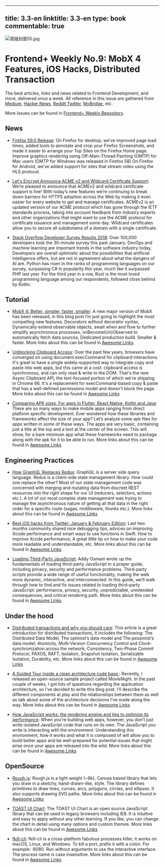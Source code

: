 
---
title: 3.3-en
linktitle: 3.3-en
type: book
commentable: true
---

![周报封面55.jpg](http://upload-images.jianshu.io/upload_images/1647496-e1d5b6bb971ea4df.jpg?imageMogr2/auto-orient/strip%7CimageView2/2/w/1240)

# Frontend+ Weekly No.9: MobX 4 Features, iOS Hacks, Distributed Transaction

The best articles, links and news related to Frontend Development, and more, delivered once a week. All reference in this issue are gathered from [Medium](https://medium.com/@384924552), [Hacker News](https://news.ycombinator.com/news), [Reddit](reddit.com),[Twitter](twitter.com), [MyBridge](mybridge.co), etc.

More Issues can be found in [Frontend+ Weekly Repository](https://parg.co/U9x).

## News

- [Firefox 59.0 Release](https://www.mozilla.org/en-US/firefox/59.0/releasenotes/): On Firefox for desktop, we’ve improved page load times, added tools to annotate and crop your Firefox Screenshots, and made it easier to arrange your Top Sites on the Firefox Home page. Improve graphics rendering using Off-Main-Thread Painting (OMTP) for Mac users (OMTP for Windows was released in Firefox 58) On Firefox for Android, we’ve added support for sites that stream video using the HLS protocol.

- [Let's Encrypt Announce ACME v2 and Wildcard Certificate Support](https://community.letsencrypt.org/t/acme-v2-and-wildcard-certificate-support-is-live/55579): We’re pleased to announce that ACMEv2 and wildcard certificate support is live! With today’s new features we’re continuing to break down barriers for HTTPS adoption across the Web by making it even easier for every website to get and manage certificates. ACMEv2 is an updated version of our ACME protocol which has gone through the IETF standards process, taking into account feedback from industry experts and other organizations that might want to use the ACME protocol for certificate issuance and management some day. Wildcard certificates allow you to secure all subdomains of a domain with a single certificate.

- [Stack Overflow Developer Survey Results 2018](https://insights.stackoverflow.com/survey/2018): Over 100,000 developers took the 30-minute survey this past January. DevOps and machine learning are important trends in the software industry today, Developers are overall optimistic about the possibilities that artificial intelligence offers, but are not in agreement about what the dangers of AI are. Python has risen in the ranks of programming languages on our survey, surpassing C# in popularity this year, much like it surpassed PHP last year. For the third year in a row, Rust is the most loved programming language among our respondents, followed close behind by Kotlin.

## Tutorial

- [MobX 4: Better, simpler, faster, smaller](https://parg.co/UzS): A new major version of MobX has been released, in this blog post I’m just going to highlight the most compelling new features. Decorators without decorator syntax, Dynamically extend observable objects, await when and flow to further simplify asynchronous processes, onBecome(Un)Observed to automatically fetch data sources, Dedicated production build. Smaller & faster. More links about this can be found in [Awesome Links](https://github.com/wx-chevalier/Awesome-Lists/blob/master/README-en.md).

- [Unblocking Clipboard Access](https://developers.google.com/web/updates/2018/03/clipboardapi): Over the past few years, browsers have converged on using document.execCommand for clipboard interactions. It's great to have a single widely-supported way to integrate copy and paste into web apps, but this came at a cost: clipboard access is synchronous, and can only read & write to the DOM. That's the new Async Clipboard API, the text-focused portion of which we're shipping in Chrome 66. It's a replacement for execCommand-based copy & paste that has a well-defined permissions model and doesn't block the page. More links about this can be found in [Awesome Links](https://github.com/wx-chevalier/Awesome-Lists/blob/master/README-en.md)

- [Comparing APK sizes, For apps in Flutter, React Native, Kotlin and Java](https://android.jlelse.eu/comparing-apk-sizes-a0eb37bb36f): There are so many ways to make mobile apps ranging from direct platform specific development. Ever wondered how these libraries and frameworks affect the size of your app? Let’s analyze some apk files for apps written in some of these ways. The apps are very basic, containing just a title at the top and a text at the center of the screen. This will show, for a bare minimum app what these frameworks need to package along with the apk for it to be able to run. More links about this can be found in [Awesome Links](https://github.com/wx-chevalier/Awesome-Lists/blob/master/README-en.md)

## Engineering Practices

- [How GraphQL Replaces Redux](https://hackernoon.com/how-graphql-replaces-redux-3fff8289221d): GraphQL is a server side query language. Redux is a client-side state management library. How could one replace the other? Most of our state management code was concerned with merging and mutating data from discreet REST resources into the right shape for our UI (reducers, selectors, actions etc.). A lot of our most complex state management was trying to manage the asynchronous nature of getting all that data in the right order for a specific route (sagas, middleware, thunks etc.). More links about this can be found in [Awesome Links](https://github.com/wx-chevalier/Awesome-Lists/blob/master/README-en.md)

- [Best iOS hacks from Twitter: January & February Edition](https://parg.co/U2c): Last two months community shared nice debugging tips, advices on improving Xcode performance and smart ways to use functions in Swift. How to improve Xcode performance, A great little tip on how to make your code more readable and understandable, etc. More links about this can be found in [Awesome Links](https://github.com/wx-chevalier/Awesome-Lists/blob/master/README-en.md)

- [Loading Third-Party JavaScript](https://parg.co/UTU): Addy Osmani wrote up the fundamentals of loading third-party JavaScript in a proper guide, including privacy, security and performance problems. Third-party scripts provide a wide range of useful functionality, making the web more dynamic, interactive, and interconnected. In this guide, we’ll walk through how to find and fix issues related to loading third-party JavaScript: performance, privacy, security, unpredictable, unintended consequences, and critical rendering path. More links about this can be found in [Awesome Links](https://github.com/wx-chevalier/Awesome-Lists/blob/master/README-en.md)

## Under the hood

- [Distributed transactions and why you should care](https://parg.co/U2q): This article is a great introduction for distributed transactions, it includes the following: The Distributed Data Model, The optimist’s data model and The pessimist’s data model; Atomicity, Multi-Version Concurrency Control and Clock-synchronization across the network; Consistency, Two-Phase Commit Protocol, PAXOS, RAFT; Isolation, Snapshot Isolation, Serializable Isolation, Durability, etc. More links about this can be found in [Awesome Links](https://github.com/wx-chevalier/Awesome-Lists/blob/master/README-en.md)

- [A Guided Tour inside a clean architecture code base.](https://parg.co/U2E): Recently, I released an open-source sample project called MovieNight. In the past couple of weeks, I got lots of questions regarding the application architecture, so I’ve decided to write this blog post. I’ll describe the different components at play and the relationships between them as well as talk about some of the architecture decisions I’ve made along the way. More links about this can be found in [Awesome Links](https://github.com/wx-chevalier/Awesome-Lists/blob/master/README-en.md)

- [How JavaScript works: the rendering engine and tips to optimize its performance](https://parg.co/Uz5): When you’re building web apps, however, you don’t just write isolated JavaScript code that runs on its own. The JavaScript you write is interacting with the environment. Understanding this environment, how it works and what it is composed of will allow you to build better apps and be well-prepared for potential issues that might arise once your apps are released into the wild. More links about this can be found in [Awesome Links](https://github.com/wx-chevalier/Awesome-Lists/blob/master/README-en.md)

## OpenSource

- [Rough.js](http://roughjs.com/): Rough.js is a light weight (~8k), Canvas based library that lets you draw in a sketchy, hand-drawn-like, style. The library defines primitives to draw lines, curves, arcs, polygons, circles, and ellipses. It also supports drawing SVG paths. More links about this can be found in [Awesome Links](https://github.com/wx-chevalier/Awesome-Lists/blob/master/README-en.md)

- [TOAST UI Chart](https://github.com/nhnent/tui.chart): The TOAST UI Chart is an open source JavaScript library that can be used in legacy browsers including IE8. It is intuitive and easy to apply without any other learning. If you like, you can change the chart in detail using many options and custom themes. More links about this can be found in [Awesome Links](https://github.com/wx-chevalier/Awesome-Lists/blob/master/README-en.md)

- [fkill-cli](https://github.com/sindresorhus/fkill-cli): fkill-cli is a cross-platform fabulous processes killer, it works on macOS, Linux, and Windows. To kill a port, prefix it with a colon. For example: :8080. Run without arguments to use the interactive interface. The process name is case insensitive. More links about this can be found in [Awesome Links](https://github.com/wx-chevalier/Awesome-Lists/blob/master/README-en.md)

    